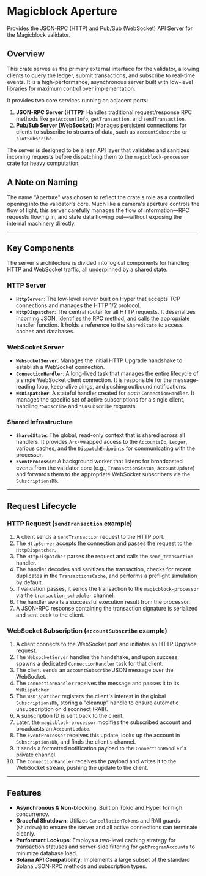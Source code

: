 # Magicblock Aperture

Provides the JSON-RPC (HTTP) and Pub/Sub (WebSocket) API Server for the Magicblock validator.

## Overview

This crate serves as the primary external interface for the validator, allowing clients to query the ledger, submit transactions, and subscribe to real-time events. It is a high-performance, asynchronous server built with low-level libraries for maximum control over implementation.

It provides two core services running on adjacent ports:
1.  **JSON-RPC Server (HTTP):** Handles traditional request/response RPC methods like `getAccountInfo`, `getTransaction`, and `sendTransaction`.
2.  **Pub/Sub Server (WebSocket):** Manages persistent connections for clients to subscribe to streams of data, such as `accountSubscribe` or `slotSubscribe`.

The server is designed to be a lean API layer that validates and sanitizes incoming requests before dispatching them to the `magicblock-processor` crate for heavy computation.

## A Note on Naming

The name "Aperture" was chosen to reflect the crate's role as a controlled opening into the validator's core.  Much like a camera's aperture controls the flow of light, this server carefully manages the flow of information—RPC requests flowing in, and state data flowing out—without exposing the internal machinery directly.

---

## Key Components

The server's architecture is divided into logical components for handling HTTP and WebSocket traffic, all underpinned by a shared state.

### HTTP Server
-   **`HttpServer`**: The low-level server built on Hyper that accepts TCP connections and manages the HTTP 1/2 protocol.
-   **`HttpDispatcher`**: The central router for all HTTP requests. It deserializes incoming JSON, identifies the RPC method, and calls the appropriate handler function. It holds a reference to the `SharedState` to access caches and databases.

### WebSocket Server
-   **`WebsocketServer`**: Manages the initial HTTP Upgrade handshake to establish a WebSocket connection.
-   **`ConnectionHandler`**: A long-lived task that manages the entire lifecycle of a single WebSocket client connection. It is responsible for the message-reading loop, keep-alive pings, and pushing outbound notifications.
-   **`WsDispatcher`**: A stateful handler created for *each* `ConnectionHandler`. It manages the specific set of active subscriptions for a single client, handling `*Subscribe` and `*Unsubscribe` requests.

### Shared Infrastructure
-   **`SharedState`**: The global, read-only context that is shared across all handlers. It provides `Arc`-wrapped access to the `AccountsDb`, `Ledger`, various caches, and the `DispatchEndpoints` for communicating with the processor.
-   **`EventProcessor`**: A background worker that listens for broadcasted events from the validator core (e.g., `TransactionStatus`, `AccountUpdate`) and forwards them to the appropriate WebSocket subscribers via the `SubscriptionsDb`.

---

## Request Lifecycle

### HTTP Request (`sendTransaction` example)

1.  A client sends a `sendTransaction` request to the HTTP port.
2.  The `HttpServer` accepts the connection and passes the request to the `HttpDispatcher`.
3.  The `HttpDispatcher` parses the request and calls the `send_transaction` handler.
4.  The handler decodes and sanitizes the transaction, checks for recent duplicates in the `TransactionsCache`, and performs a preflight simulation by default.
5.  If validation passes, it sends the transaction to the `magicblock-processor` via the `transaction_scheduler` channel.
6.  The handler awaits a successful execution result from the processor.
7.  A JSON-RPC response containing the transaction signature is serialized and sent back to the client.

### WebSocket Subscription (`accountSubscribe` example)

1.  A client connects to the WebSocket port and initiates an HTTP Upgrade request.
2.  The `WebsocketServer` handles the handshake, and upon success, spawns a dedicated `ConnectionHandler` task for that client.
3.  The client sends an `accountSubscribe` JSON message over the WebSocket.
4.  The `ConnectionHandler` receives the message and passes it to its `WsDispatcher`.
5.  The `WsDispatcher` registers the client's interest in the global `SubscriptionsDb`, storing a "cleanup" handle to ensure automatic unsubscription on disconnect (RAII).
6.  A subscription ID is sent back to the client.
7.  Later, the `magicblock-processor` modifies the subscribed account and broadcasts an `AccountUpdate`.
8.  The `EventProcessor` receives this update, looks up the account in `SubscriptionsDb`, and finds the client's channel.
9.  It sends a formatted notification payload to the `ConnectionHandler`'s private channel.
10. The `ConnectionHandler` receives the payload and writes it to the WebSocket stream, pushing the update to the client.

---

## Features

-   **Asynchronous & Non-blocking**: Built on Tokio and Hyper for high concurrency.
-   **Graceful Shutdown**: Utilizes `CancellationToken`s and RAII guards (`Shutdown`) to ensure the server and all active connections can terminate cleanly.
-   **Performant Lookups**: Employs a two-level caching strategy for transaction statuses and server-side filtering for `getProgramAccounts` to minimize database load.
-   **Solana API Compatibility**: Implements a large subset of the standard Solana JSON-RPC methods and subscription types.

